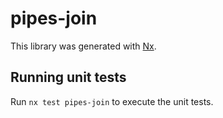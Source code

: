 # pipes-join

This library was generated with [Nx](https://nx.dev).

## Running unit tests

Run `nx test pipes-join` to execute the unit tests.

